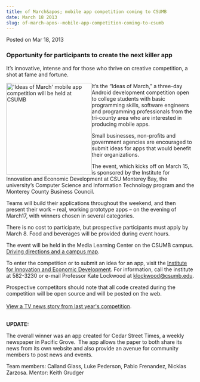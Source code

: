 ```yaml
---
title: of March&apos; mobile app competition coming to CSUMB
date: March 18 2013
slug: of-march-apos--mobile-app-competition-coming-to-csumb
---
```





<span class="date">Posted on Mar 18, 2013    </span>
<h3>Opportunity for participants to create the next killer app</h3>
<p>It&#x2019;s innovative, intense and for those who thrive on creative
competition, a shot at fame and fortune.</p>
<p><img alt="&apos;Ideas of March&apos; mobile app competition will be held at CSUMB" src="http://news.csumb.edu/sites/default/files/65/attachments/news/images/ideasandroid__0.jpg" style="float:left; width:229px; height:246px">It&#x2019;s the &#x201C;Ideas of
March,&#x201D; a three-day Android development competition open to college
students with basic programming skills, software engineers and
programming professionals from the tri-county area who are
interested in producing mobile apps.</img></p>
<p>Small businesses, non-profits and government agencies are
encouraged to submit ideas for apps that would benefit their
organizations.</p>
<p>The event, which kicks off on March 15, is sponsored by the
Institute for Innovation and Economic Development at CSU Monterey
Bay, the university&#x2019;s Computer Science and Information Technology
program and the Monterey County Business Council.</p>
<p>Teams will build their applications throughout the weekend, and
then present their work &#x2013; real, working prototype apps &#x2013; on the
evening of March17, with winners chosen in several categories.</p>
<p>There is no cost to participate, but prospective participants
must apply by March 8. Food and beverages will be provided during
event hours.</p>
<p>The event will be held in the Media Learning Center on the CSUMB
campus. <a href="http://csumb.edu/map" rel="nofollow">Driving
directions and a campus map</a>.</p>
<p>To enter the competition or to submit an idea for an app, visit
the <a href="http://innovation.csumb.edu/ideas-march" rel="nofollow">Institute for Innovation and Economic
Development</a>.&#xA0;For information, call the institute at
582-3230 or e-mail Professor Kate Lockwood at <a href="mailto:klockwood@csumb.edu">klockwood@csumb.edu</a>.</p>
<p>Prospective competitors should note that all code created during
the competition will be open source and will be posted on the
web.&#x2028;<br>
<br>
<a href="http://www.ksbw.com/news/central-california/monterey/Get-your-app-on-CSUMB-hosts-app-invention-event/-/5738820/9401890/-/3vkgjpz/-/index.html" rel="nofollow">View a TV news story from last year&apos;s
competition</a>.</br></br></p>
<p><strong>UPDATE:</strong></p>
<p>The overall winner was an app created for Cedar Street Times, a
weekly newspaper in Pacific Grove. &#xA0;The app allows the paper
to both share its news from its own website and also provide an
avenue for community members to post news and events.&#xA0;</p>
<p>Team members: Calland Glass, Luke Pederson, Pablo Frenandez,
Nicklas Zarzosa. Mentor: Keith Grudger</p>
<p>&#xA0;</p>
<p>&#xA0;&#xA0;</p>





